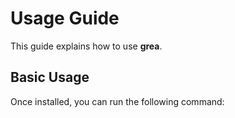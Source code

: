 # Usage Guide

This guide explains how to use **grea**.

## Basic Usage

Once installed, you can run the following command:
